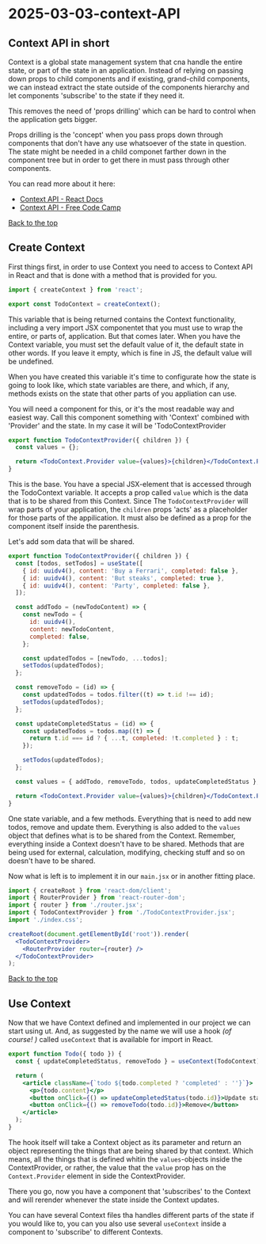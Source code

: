 # 2025-03-03-context-API

## Context API in short

Context is a global state management system that cna handle the entire state, or part of the state in an application. Instead of relying on passing down props to child components and if existing, grand-child components, we can instead extract the state outside of the components hierarchy and let components 'subscribe' to the state if they need it.

This removes the need of 'props drilling' which can be hard to control when the application gets bigger.

Props drilling is the 'concept' when you pass props down through components that don't have any use whatsoever of the state in question. The state might be needed in a child componet farther down in the component tree but in order to get there in must pass through other components.

You can read more about it here:

- [Context API - React Docs](https://react.dev/reference/react/useContext)
- [Context API - Free Code Camp](https://www.freecodecamp.org/news/react-context-api-explained-with-examples/)

[Back to the top](#2025-03-03-context-api)

## Create Context

First things first, in order to use Context you need to access to Context API in React and that is done with a method that is provided for you.

```js
import { createContext } from 'react';

export const TodoContext = createContext();
```

This variable that is being returned contains the Context functionality, including a very import JSX componentet that you must use to wrap the entire, or parts of, application. But that comes later. When you have the Context variable, you must set the default value of it, the default state in other words. If you leave it empty, which is fine in JS, the default value will be undefined.

When you have created this variable it's time to configurate how the state is going to look like, which state variables are there, and which, if any, methods exists on the state that other parts of you appliation can use.

You will need a component for this, or it's the most readable way and easiest way. Call this component something with 'Context' combined with 'Provider' and the state. In my case it will be 'TodoContextProvider

```jsx
export function TodoContextProvider({ children }) {
  const values = {};

  return <TodoContext.Provider value={values}>{children}</TodoContext.Provider>;
}
```

This is the base. You have a special JSX-element that is accessed through the TodoContext variable. It accepts a prop called `value` which is the data that is to be shared from this Context. Since The `TodoContextProvider` will wrap parts of your application, the `children` props 'acts' as a placeholder for those parts of the appilication. It must also be defined as a prop for the component itself inside the parenthesis.

Let's add som data that will be shared.

```jsx
export function TodoContextProvider({ children }) {
  const [todos, setTodos] = useState([
    { id: uuidv4(), content: 'Buy a Ferrari', completed: false },
    { id: uuidv4(), content: 'But steaks', completed: true },
    { id: uuidv4(), content: 'Party', completed: false },
  ]);

  const addTodo = (newTodoContent) => {
    const newTodo = {
      id: uuidv4(),
      content: newTodoContent,
      completed: false,
    };

    const updatedTodos = [newTodo, ...todos];
    setTodos(updatedTodos);
  };

  const removeTodo = (id) => {
    const updatedTodos = todos.filter((t) => t.id !== id);
    setTodos(updatedTodos);
  };

  const updateCompletedStatus = (id) => {
    const updatedTodos = todos.map((t) => {
      return t.id === id ? { ...t, completed: !t.completed } : t;
    });

    setTodos(updatedTodos);
  };

  const values = { addTodo, removeTodo, todos, updateCompletedStatus };

  return <TodoContext.Provider value={values}>{children}</TodoContext.Provider>;
}
```

One state variable, and a few methods. Everything that is need to add new todos, remove and update them. Everything is also added to the `values` object that defines what is to be shared from the Context. Remember, everything inside a Context doesn't have to be shared. Methods that are being used for external, calculation, modifying, checking stuff and so on doesn't have to be shared.

Now what is left is to implement it in our `main.jsx` or in another fitting place.

```jsx
import { createRoot } from 'react-dom/client';
import { RouterProvider } from 'react-router-dom';
import { router } from './router.jsx';
import { TodoContextProvider } from './TodoContextProvider.jsx';
import './index.css';

createRoot(document.getElementById('root')).render(
  <TodoContextProvider>
    <RouterProvider router={router} />
  </TodoContextProvider>
);
```

[Back to the top](#2025-03-03-context-api)

## Use Context

Now that we have Context defined and implemented in our project we can start using ut. And, as suggested by the name we will use a hook _(of course! )_ called `useContext` that is available for import in React.

```jsx
export function Todo({ todo }) {
  const { updateCompletedStatus, removeTodo } = useContext(TodoContext);

  return (
    <article className={`todo ${todo.completed ? 'completed' : ''}`}>
      <p>{todo.content}</p>
      <button onClick={() => updateCompletedStatus(todo.id)}>Update status</button>
      <button onClick={() => removeTodo(todo.id)}>Remove</button>
    </article>
  );
}
```

The hook itself will take a Context object as its parameter and return an object representing the things that are being shared by that context. Which means, all the things that is defined whitin the `values`-objects inside the ContextProvider, or rather, the value that the `value` prop has on the `Context.Provider` element in side the ContextProvider.

There you go, now you have a component that 'subscribes' to the Context and will rerender whenever the state inside the Context updates.

You can have several Context files tha handles different parts of the state if you would like to, you can you also use several `useContext` inside a component to 'subscribe' to different Contexts.

